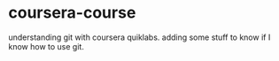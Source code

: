 # coursera-course
understanding git with coursera quiklabs.
adding some stuff to know if I know how to use git.
